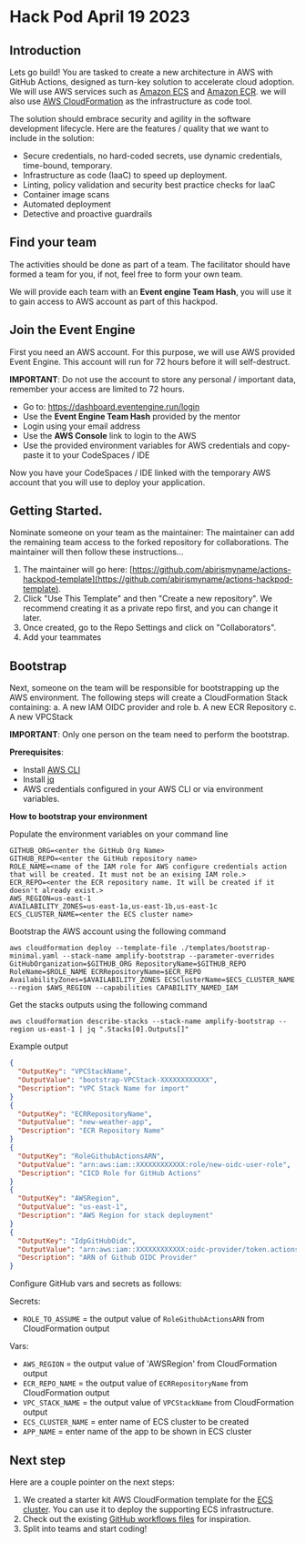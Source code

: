 # Hack Pod April 19 2023

## Introduction

Lets go build! You are tasked to create a new architecture in AWS with GitHub Actions, designed as turn-key solution to accelerate cloud adoption. We will use AWS services such as [Amazon ECS](https://aws.amazon.com/ecs/) and [Amazon ECR](https://aws.amazon.com/ecr/). we will also use [AWS CloudFormation](https://aws.amazon.com/cloudformation/) as the infrastructure as code tool. 

The solution should embrace security and agility in the software development lifecycle. Here are the features / quality that we want to include in the solution:

* Secure credentials, no hard-coded secrets, use dynamic credentials, time-bound, temporary.
* Infrastructure as code (IaaC) to speed up deployment.
* Linting, policy validation and security best practice checks for IaaC
* Container image scans
* Automated deployment
* Detective and proactive guardrails

## Find your team

The activities should be done as part of a team. The facilitator should have formed a team for you, if not, feel free to form your own team.

We will provide each team with an **Event engine Team Hash**, you will use it to gain access to AWS account as part of this hackpod. 

## Join the Event Engine

First you need an AWS account. For this purpose, we will use AWS provided Event Engine. This account will run for 72 hours before it will self-destruct. 

**IMPORTANT**: Do not use the account to store any personal / important data, remember your access are limited to 72 hours.

* Go to: https://dashboard.eventengine.run/login
* Use the **Event Engine Team Hash** provided by the mentor
* Login using your email address
* Use the **AWS Console** link to login to the AWS
* Use the provided environment variables for AWS credentials and copy-paste it to your CodeSpaces / IDE

Now you have your CodeSpaces / IDE linked with the temporary AWS account that you will use to deploy your application. 

## Getting Started.

Nominate someone on your team as the maintainer: The maintainer can add the remaining team access to the forked repository for collaborations. The maintainer will then follow these instructions...

1. The maintainer will go here:
[https://github.com/abirismyname/actions-hackpod-template](https://github.com/abirismyname/actions-hackpod-template).
2. Click "Use This Template" and then "Create a new repository". We recommend creating it as a private repo first, and you can change it later.
3. Once created, go to the Repo Settings and click on "Collaborators".
4. Add your teammates

## Bootstrap 

Next, someone on the team will be responsible for bootstrapping up the AWS environment. The following steps will create a CloudFormation Stack containing:
a. A new IAM OIDC provider and role
b. A new ECR Repository
c. A new VPCStack

**IMPORTANT**: Only one person on the team need to perform the bootstrap.

**Prerequisites**:

* Install [AWS CLI](https://docs.aws.amazon.com/cli/latest/userguide/getting-started-install.html) 
* Install [jq](https://stedolan.github.io/jq/download/)
* AWS credentials configured in your AWS CLI or via environment variables.

**How to bootstrap your environment**

Populate the environment variables on your command line
```
GITHUB_ORG=<enter the GitHub Org Name>
GITHUB_REPO=<enter the GitHub repository name>
ROLE_NAME=<name of the IAM role for AWS configure credentials action that will be created. It must not be an exising IAM role.>
ECR_REPO=<enter the ECR repository name. It will be created if it doesn't already exist.>
AWS_REGION=us-east-1
AVAILABILITY_ZONES=us-east-1a,us-east-1b,us-east-1c
ECS_CLUSTER_NAME=<enter the ECS cluster name>
```

Bootstrap the AWS account using the following command
```
aws cloudformation deploy --template-file ./templates/bootstrap-minimal.yaml --stack-name amplify-bootstrap --parameter-overrides GitHubOrganization=$GITHUB_ORG RepositoryName=$GITHUB_REPO RoleName=$ROLE_NAME ECRRepositoryName=$ECR_REPO AvailabilityZones=$AVAILABILITY_ZONES ECSClusterName=$ECS_CLUSTER_NAME --region $AWS_REGION --capabilities CAPABILITY_NAMED_IAM
```

Get the stacks outputs using the following command
```
aws cloudformation describe-stacks --stack-name amplify-bootstrap --region us-east-1 | jq ".Stacks[0].Outputs[]"
```
Example output
```json
{
  "OutputKey": "VPCStackName",
  "OutputValue": "bootstrap-VPCStack-XXXXXXXXXXXX",
  "Description": "VPC Stack Name for import"
}
{
  "OutputKey": "ECRRepositoryName",
  "OutputValue": "new-weather-app",
  "Description": "ECR Repository Name"
}
{
  "OutputKey": "RoleGithubActionsARN",
  "OutputValue": "arn:aws:iam::XXXXXXXXXXXX:role/new-oidc-user-role",
  "Description": "CICD Role for GitHub Actions"
}
{
  "OutputKey": "AWSRegion",
  "OutputValue": "us-east-1",
  "Description": "AWS Region for stack deployment"
}
{
  "OutputKey": "IdpGitHubOidc",
  "OutputValue": "arn:aws:iam::XXXXXXXXXXXX:oidc-provider/token.actions.githubusercontent.com",
  "Description": "ARN of Github OIDC Provider"
}
```

Configure GitHub vars and secrets as follows:

Secrets: 
* `ROLE_TO_ASSUME` = the output value of `RoleGithubActionsARN` from CloudFormation output

Vars: 
* `AWS_REGION` = the output value of 'AWSRegion' from CloudFormation output
* `ECR_REPO_NAME` =  the output value of `ECRRepositoryName` from CloudFormation output
* `VPC_STACK_NAME` =  the output value of `VPCStackName` from CloudFormation output
* `ECS_CLUSTER_NAME` =  enter name of ECS cluster to be created
* `APP_NAME` = enter name of the app to be shown in ECS cluster

## Next step

Here are a couple pointer on the next steps:
1. We created a starter kit AWS CloudFormation template for the [ECS cluster](templates/cluster.yaml). You can use it to deploy the supporting ECS infrastructure.
2. Check out the existing [GitHub workflows files](.github/workflows) for inspiration.
3. Split into teams and start coding!
